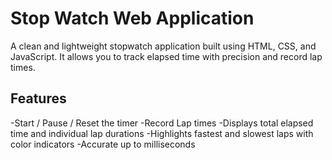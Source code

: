 # Stop Watch Web Application

A clean and lightweight stopwatch application built using HTML, CSS, and JavaScript. It allows you to track elapsed time with precision and record lap times.

## Features

-Start / Pause / Reset the timer
-Record Lap times
-Displays total elapsed time and individual lap durations
-Highlights fastest and slowest laps with color indicators
-Accurate up to milliseconds
